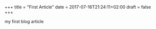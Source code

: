+++
title = "First Article"
date = 2017-07-16T21:24:11+02:00
draft = false
+++

my first blog article

